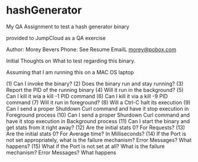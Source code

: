 # hashGenerator
My QA Assignment to test a hash generator binary

provided to JumpCloud as a QA exercise

Author:  Morey Bevers
Phone:   See Resume
EmailL   morey@pobox.com


Initial Thoughts on What to test regarding this binary.

Assuming that I am running this on a MAC OS laptop

(1) Can I invoke the binary?
(2) Does the binary run and stay running?
(3) Report the PID of the running binary
(4) Will it run in the background?
(5) Can I kill it wia a kill -1 PID command
(6) Can I kill it via a kill -9 PID command
(7) Will it run in foreground?
(8) Will a Ctrl-C halt its execution
(9) Can I send a proper Shutdown Curl command and have it stop execution in Foreground process
(10) Can I send a proper Shurdown Curl command and have it stop execution in Background process
(11) Can I start the binary and get stats from it right away? 
(12) Are the initial stats 0?  For Requests?
(13) Are the initial stats 0? For Average time?  In Milliseconds?
(14) If the Port is not set appropriately, what is the failure mechanism?  Error Messages?   What happens?
(15) What if the Port is not set at all?  What is the failure mechanism?  Error Messages?  What happens
